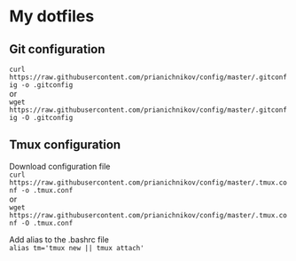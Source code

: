 # My dotfiles 

## Git configuration
`curl https://raw.githubusercontent.com/prianichnikov/config/master/.gitconfig -o .gitconfig`  
or  
`wget https://raw.githubusercontent.com/prianichnikov/config/master/.gitconfig -O .gitconfig`

## Tmux configuration
Download configuration file  
`curl https://raw.githubusercontent.com/prianichnikov/config/master/.tmux.conf -o .tmux.conf`  
or  
`wget https://raw.githubusercontent.com/prianichnikov/config/master/.tmux.conf -O .tmux.conf`

Add alias to the .bashrc file  
`alias tm='tmux new || tmux attach'`

